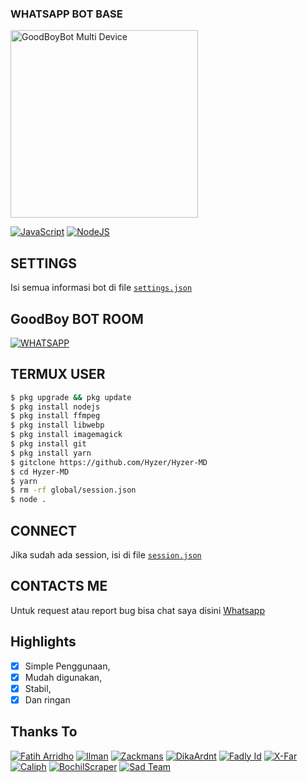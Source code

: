 
### WHATSAPP BOT BASE
<img src="![image](https://user-images.githubusercontent.com/118490473/204594744-44192e2a-e9e4-4a96-be8c-ed67bed0e4e0.png)" alt="GoodBoyBot Multi Device" width="300" />

[![JavaScript](https://img.shields.io/badge/JavaScript-d6cc0f?style=for-the-badge&logo=javascript&logoColor=white)](https://javascript.com) [![NodeJS](https://img.shields.io/badge/Node.js-43853D?style=for-the-badge&logo=node.js&logoColor=white)](https://nodejs.org/)

## SETTINGS

Isi semua informasi bot di file [`settings.json`](https://github.com/Hyzerr/Hyzer-MD/blob/master/global/settings.json)<br />

## GoodBoy BOT ROOM
[![WHATSAPP](https://img.shields.io/badge/WhatsApp%20Group-25D366?style=for-the-badge&logo=whatsapp&logoColor=white)](https://chat.whatsapp.com/IxBejqgYlXKENKPJsF7EOP) 

## TERMUX USER
```bash
$ pkg upgrade && pkg update
$ pkg install nodejs
$ pkg install ffmpeg
$ pkg install libwebp
$ pkg install imagemagick
$ pkg install git
$ pkg install yarn
$ gitclone https://github.com/Hyzer/Hyzer-MD
$ cd Hyzer-MD
$ yarn
$ rm -rf global/session.json
$ node .
```

## CONNECT

Jika sudah ada session, isi di file [`session.json`](https://github.com/Hyzerr/Hyzer-MD-V4/blob/main/system/connect/session.json)<br />

## CONTACTS ME

Untuk request atau report bug bisa chat saya disini [Whatsapp](https://wa.me/6287768886148)

## Highlights

-   [x] Simple Penggunaan,
-   [x] Mudah digunakan,
-   [x] Stabil,
-   [x] Dan ringan

## Thanks To
[![Fatih Arridho](https://github.com/FatihArridho.png?size=100)](https://github.com/FatihArridho)
[![Ilman](https://github.com/ilmanhdyt.png?size=100)](https://github.com/ilmanhdyt)
[![Zackmans](https://github.com/zackmans.png?size=100)](https://github.com/zackmans)
[![DikaArdnt](https://github.com/DikaArdnt.png?size=100)](https://github.com/DikaArdnt)
[![Fadly Id](https://github.com/xdlyy404.png?size=100)](https://github.com/xdlyy404)
[![X-Far](https://github.com/xfar05.png?size=100)](https://github.com/xfar05)
[![Caliph](https://github.com/caliphdev.png?size=100)](https://github.com/caliphdev)
[![BochilScraper](https://github.com/bochilteam.png?size=100)](https://github.com/bochilteam)
[![Sad Team](https://github.com/sadteams.png?size=100)](https://github.com/sadteams)
